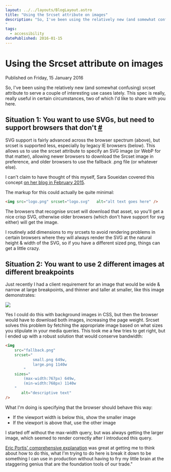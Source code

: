 ```yaml
---
layout: ../../layouts/BlogLayout.astro
title: "Using the Srcset attribute on images"
description: "So, I've been using the relatively new (and somewhat confusing) srcset attribute to serve a couple of interesting use cases lately. This spec is really, really useful in certain circumstances, two of which I'd like to share with you here.
"
tags: 
  - accessibility
datePublished: 2016-01-15
---
```

# Using the Srcset attribute on images

Published on Friday, 15 January 2016

So, I've been using the relatively new (and somewhat confusing) srcset attribute to serve a couple of interesting use cases lately. This spec is really, really useful in certain circumstances, two of which I'd like to share with you here.

## Situation 1: You want to use SVGs, but need to support browsers that don't [#](https://deliciousreverie.co.uk/posts/using-the-srcset-attribute-on-images/#situation-1:-you-want-to-use-svgs-but-need-to-support-browsers-that-don't)

SVG support is fairly advanced across the browser spectrum (above), but srcset is supported less, especially by legacy IE browsers (below). This allows us to use the srcset attribute to specify an SVG image (or WebP for that matter), allowing newer browsers to download the Srcset image in preference, and older browsers to use the fallback .png file (or whatever else).

I can't claim to have thought of this myself, Sara Soueidan covered this concept [on her blog in February 2015](https://sarasoueidan.com/blog/svg-picture/).

The markup for this could actually be quite minimal:

```html
<img src="logo.png"	srcset="logo.svg"	alt="alt text goes here" />
```

The browsers that recognise srcset will download that asset, so you'll get a nice crisp SVG, otherwise older browsers (which don't have support for svg either) will get the image.

I routinely add dimensions to my srcsets to avoid rendering problems in certain browsers where they will always render the SVG at the natural height & width of the SVG, so if you have a different sized png, things can get a little crazy.

## Situation 2: You want to use 2 different images at different breakpoints

Just recently I had a client requirement for an image that would be wide & narrow at large breakpoints, and thinner and taller at smaller, like this image demonstrates:

![](https://d13mv7x44wu31f.cloudfront.net/files/8laqx8yq8-srcset-example.png)

Yes I could do this with background images in CSS, but then the browser would have to download both images, increasing the page weight. Srcset solves this problem by fetching the appropriate image based on what sizes you stipulate in your media queries. This took me a few tries to get right, but I ended up with a robust solution that would conserve bandwidth:

```html
<img
	src="fallback.png"
	srcset="
			small.png 649w,
			large.png 1140w
		"
	sizes="
		(max-width:767px) 649w,
		(min-width:768px) 1140w
	"
       alt="descriptive text"
/>
```

What I'm doing is specifying that the browser should behave this way:

-   If the viewport width is below this, show the smaller image
-   If the viewport is above that, use the other image

I started off without the max-width query, but was always getting the larger image, which seemed to render correctly after I introduced this query.

[Eric Portis' comprehensive explanation](https://ericportis.com/posts/2014/srcset-sizes/) was great at getting me to think about how to do this, what I'm trying to do here is break it down to be something I can use in production without having to fry my little brain at the staggering genius that are the foundation tools of our trade."